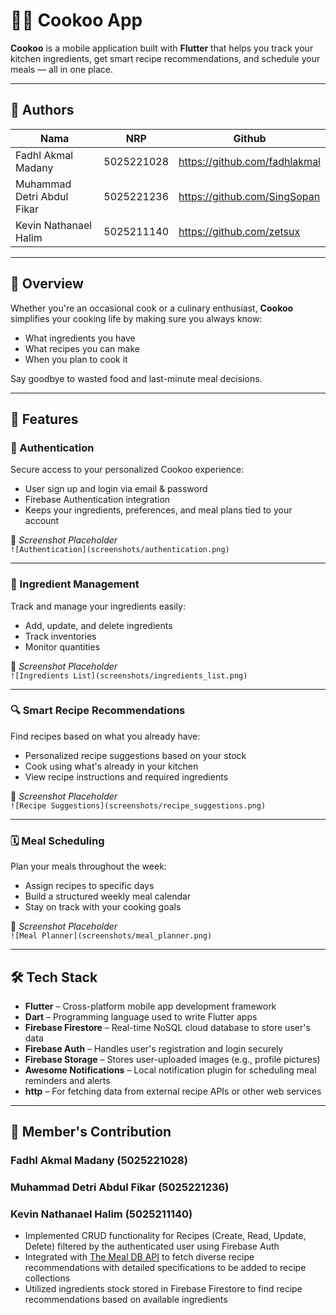 # 🧑‍🍳 Cookoo App

**Cookoo** is a mobile application built with **Flutter** that helps you track your kitchen ingredients, get smart recipe recommendations, and schedule your meals — all in one place.

---

## 👥 Authors

| Nama                       | NRP        | Github                        |
| -------------------------- | ---------- | ----------------------------- |
| Fadhl Akmal Madany         | 5025221028 | https://github.com/fadhlakmal |
| Muhammad Detri Abdul Fikar | 5025221236 | https://github.com/SingSopan  |
| Kevin Nathanael Halim      | 5025211140 | https://github.com/zetsux     |

---

## 📱 Overview

Whether you're an occasional cook or a culinary enthusiast, **Cookoo** simplifies your cooking life by making sure you always know:

- What ingredients you have
- What recipes you can make
- When you plan to cook it

Say goodbye to wasted food and last-minute meal decisions.

---

## 🚀 Features

### 👤 Authentication

Secure access to your personalized Cookoo experience:

- User sign up and login via email & password
- Firebase Authentication integration
- Keeps your ingredients, preferences, and meal plans tied to your account

📸 _Screenshot Placeholder_  
`![Authentication](screenshots/authentication.png)`

---

### 🧺 Ingredient Management

Track and manage your ingredients easily:

- Add, update, and delete ingredients
- Track inventories
- Monitor quantities

📸 _Screenshot Placeholder_  
`![Ingredients List](screenshots/ingredients_list.png)`

---

### 🔍 Smart Recipe Recommendations

Find recipes based on what you already have:

- Personalized recipe suggestions based on your stock
- Cook using what's already in your kitchen
- View recipe instructions and required ingredients

📸 _Screenshot Placeholder_  
`![Recipe Suggestions](screenshots/recipe_suggestions.png)`

---

### 🗓️ Meal Scheduling

Plan your meals throughout the week:

- Assign recipes to specific days
- Build a structured weekly meal calendar
- Stay on track with your cooking goals

📸 _Screenshot Placeholder_  
`![Meal Planner](screenshots/meal_planner.png)`

---

## 🛠️ Tech Stack

- **Flutter** – Cross-platform mobile app development framework
- **Dart** – Programming language used to write Flutter apps
- **Firebase Firestore** – Real-time NoSQL cloud database to store user's data
- **Firebase Auth** – Handles user's registration and login securely
- **Firebase Storage** – Stores user-uploaded images (e.g., profile pictures)
- **Awesome Notifications** – Local notification plugin for scheduling meal reminders and alerts
- **http** – For fetching data from external recipe APIs or other web services

---

## 💼 Member's Contribution

### Fadhl Akmal Madany (5025221028)

### Muhammad Detri Abdul Fikar (5025221236)

### Kevin Nathanael Halim (5025211140)

- Implemented CRUD functionality for Recipes (Create, Read, Update, Delete) filtered by the authenticated user using Firebase Auth
- Integrated with [The Meal DB API](https://www.themealdb.com) to fetch diverse recipe recommendations with detailed specifications to be added to recipe collections
- Utilized ingredients stock stored in Firebase Firestore to find recipe recommendations based on available ingredients
